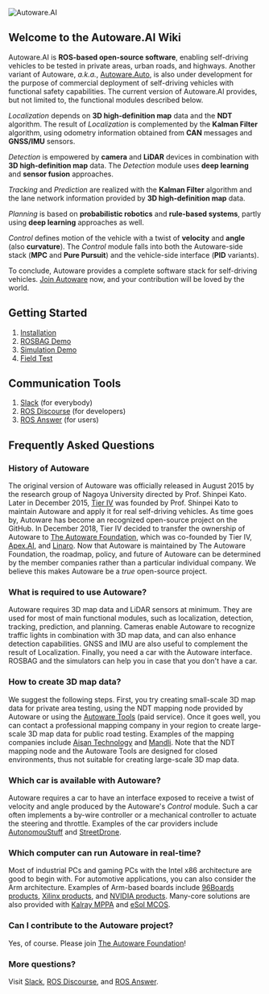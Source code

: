 ![Autoware.AI](https://static.wixstatic.com/media/984e93_bd79992caecb41dab100c391e648d9b8~mv2.png/v1/fill/w_1934,h_1148,al_c/984e93_bd79992caecb41dab100c391e648d9b8~mv2.png)

## Welcome to the Autoware.AI Wiki

Autoware.AI is **ROS-based open-source software**, enabling self-driving vehicles to be tested in private areas, urban roads, and highways. Another variant of Autoware, _a.k.a._, [Autoware.Auto](https://gitlab.com/AutowareAuto), is also under development for the purpose of commercial deployment of self-driving vehicles with functional safety capabilities. The current version of Autoware.AI provides, but not limited to, the functional modules described below. 

_Localization_ depends on **3D high-definition map** data and the **NDT** algorithm. The result of _Localization_ is complemented by the **Kalman Filter** algorithm, using odometry information obtained from **CAN** messages and **GNSS/IMU** sensors.
 
_Detection_ is empowered by **camera** and **LiDAR** devices in combination with **3D high-definition map** data. The _Detection_ module uses **deep learning** and **sensor fusion** approaches.

_Tracking_ and _Prediction_ are realized with the **Kalman Filter** algorithm and the lane network information provided by **3D high-definition map** data.
 
_Planning_ is based on **probabilistic robotics** and **rule-based systems**, partly using **deep learning** approaches as well. 

_Control_ defines motion of the vehicle with a twist of **velocity** and **angle** (also **curvature**). The _Control_ module falls into both the Autoware-side stack (**MPC** and **Pure Pursuit**) and the vehicle-side interface (**PID** variants). 

To conclude, Autoware provides a complete software stack for self-driving vehicles. [Join Autoware](https://www.autoware.org/) now, and your contribution will be loved by the world.

## Getting Started

1. [Installation](https://github.com/CPFL/Autoware/wiki/Installation)
1. [ROSBAG Demo](https://github.com/CPFL/Autoware/wiki/ROSBAG-Demo)
1. [Simulation Demo](https://github.com/CPFL/Autoware/wiki/Simulation-Demo)
1. [Field Test](https://github.com/CPFL/Autoware/wiki/Field-Test)

## Communication Tools

1. [Slack](https://autoware.herokuapp.com/) (for everybody)
1. [ROS Discourse](https://discourse.ros.org/c/autoware) (for developers)
1. [ROS Answer](https://answers.ros.org/questions/scope:all/sort:activity-desc/tags:autoware/page:1/) (for users)

## Frequently Asked Questions

### History of Autoware 

The original version of Autoware was officially released in August 2015 by the research group of Nagoya University directed by Prof. Shinpei Kato. Later in December 2015, [Tier IV](https://www.tier4.jp) was founded by Prof. Shinpei Kato to maintain Autoware and apply it for real self-driving vehicles. As time goes by, Autoware has become an recognized open-source project on the GitHub. In December 2018, Tier IV decided to transfer the ownership of Autoware to [The Autoware Foundation](https://www.autoware.org), which was co-founded by Tier IV, [Apex.AI](https://www.apex.ai), and [Linaro](https://www.linaro.org/). Now that Autoware is maintained by The Autoware Foundation, the roadmap, policy, and future of Autoware can be determined by the member companies rather than a particular individual company. We believe this makes Autoware be a _true_ open-source project. 

### What is required to use Autoware?

Autoware requires 3D map data and LiDAR sensors at minimum. They are used for most of main functional modules, such as  localization, detection, tracking, prediction, and planning. Cameras enable Autoware to recognize traffic lights in combination with 3D map data, and can also enhance detection capabilities. GNSS and IMU are also useful to complement the result of Localization. Finally, you need a car with the Autoware interface. ROSBAG and the simulators can help you in case that you don't have a car.

### How to create 3D map data?

We suggest the following steps. First, you try creating small-scale 3D map data for private area testing, using the NDT mapping node provided by Autoware or using the [Autoware Tools](https://tools.tier4.jp/) (paid service). Once it goes well, you can contact a professional mapping company in your region to create large-scale 3D map data for public road testing. Examples of the mapping companies include [Aisan Technology](http://www.aisantec.co.jp/english/) and [Mandli](https://www.mandli.com/). Note that the NDT mapping node and the Autoware Tools are designed for closed environments, thus not suitable for creating large-scale 3D map data.

### Which car is available with Autoware?

Autoware requires a car to have an interface exposed to receive a twist of velocity and angle produced by the Autoware's _Control_ module. Such a car often implements a by-wire controller or a mechanical controller to actuate the steering and throttle. Examples of the car providers include [AutonomouStuff](https://autonomoustuff.com/product/astuff-automotive/) and [StreetDrone](https://streetdrone.com/vehicles/).

### Which computer can run Autoware in real-time?

Most of industrial PCs and gaming PCs with the Intel x86 architecture are good to begin with. For automotive applications, you can also consider the Arm architecture. Examples of Arm-based boards include [96Boards products](https://www.96boards.org/products/), [Xilinx products](https://www.xilinx.com/products/silicon-devices/soc/zynq-ultrascale-mpsoc.html), and [NVIDIA products](https://www.nvidia.com/en-us/self-driving-cars/drive-platform/). Many-core solutions are also provided with [Kalray MPPA](https://www.kalrayinc.com/products/) and [eSol MCOS](https://www.esol.com/embedded/).

### Can I contribute to the Autoware project?

Yes, of course. Please join [The Autoware Foundation](https://www.autoware.org)!

### More questions?

Visit [Slack](https://autoware.herokuapp.com/), [ROS Discourse](https://discourse.ros.org/c/autoware), and [ROS Answer](https://answers.ros.org/questions/scope:all/sort:activity-desc/tags:autoware/page:1/).